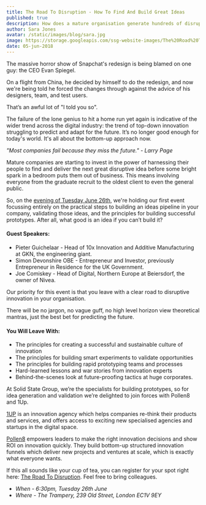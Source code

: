 ```yaml
---
title: The Road To Disruption - How To Find And Build Great Ideas
published: true
description: How does a mature organisation generate hundreds of disruptive ideas, validate them, and prototype? Join us on 26th June for a fantastic event which will leave you filled with stories, lessons, and concrete actions.
author: Sara Jones
avatar: /static/images/blog/sara.jpg
image: https://storage.googleapis.com/ssg-website-images/The%20Road%20To%20Disruption/the%20road%20to%20disruption%20header%202.jpg
date: 05-jun-2018
---
```


The massive horror show of Snapchat's redesign is being blamed on one guy: the CEO Evan Spiegel.

On a flight from China, he decided by himself to do the redesign, and now we're being told he forced the changes through against the advice of his designers, team, and test users.

That’s an awful lot of "I told you so".

The failure of the lone genius to hit a home run yet again is indicative of the wider trend across the digital industry: the trend of top-down innovation struggling to predict and adapt for the future. It’s no longer good enough for today's world. It's all about the bottom-up approach now.

*"Most companies fail because they miss the future." - Larry Page*

Mature companies are starting to invest in the power of harnessing their people to find and deliver the next great disruptive idea before some bright spark in a bedroom puts them out of business. This means involving everyone from the graduate recruit to the oldest client to even the general public.

So, on the [evening of Tuesday June 26th](https://www.eventbrite.com/e/the-road-to-disruption-tickets-45896142598), we're holding our first event focussing entirely on the practical steps to building an ideas pipeline in your company, validating those ideas, and the principles for building successful prototypes. After all, what good is an idea if you can’t build it?

#### Guest Speakers:

- Pieter Guichelaar - Head of 10x Innovation and Additive Manufacturing at GKN, the engineering giant.
- Simon Devonshire OBE - Entrepreneur and Investor, previously Entrepreneur in Residence for the UK Government.
- Joe Comiskey - Head of Digital, Northern Europe at Beiersdorf, the owner of Nivea.

Our priority for this event is that you leave with a clear road to disruptive innovation in your organisation.

There will be no jargon, no vague guff, no high level horizon view theoretical mantras, just the best bet for predicting the future. 

#### You Will Leave With:

- The principles for creating a successful and sustainable culture of innovation 
- The principles for building smart experiments to validate opportunities
- The principles for building rapid prototyping teams and processes
- Hard-learned lessons and war stories from innovation experts
- Behind-the-scenes look at future-proofing tactics at huge corporates.

At Solid State Group, we’re the specialists for building prototypes, so for idea generation and validation we’re delighted to join forces with Pollen8 and 1Up. 

[1UP](http://www.get1up.co) is an innovation agency which helps companies re-think their products and services, and offers access to exciting new specialised agencies and startups in the digital space.

[Pollen8](http://www.pollen8.io) empowers leaders to make the right innovation decisions and show ROI on innovation quickly. They build bottom-up structured innovation funnels which deliver new projects and ventures at scale, which is exactly what everyone wants.

If this all sounds like your cup of tea, you can register for your spot right here: [The Road To Disruption](https://www.eventbrite.com/e/the-road-to-disruption-tickets-45896142598). Feel free to bring colleagues.

- *When - 6:30pm, Tuesday 26th June*
- *Where - The Trampery, 239 Old Street, London EC1V 9EY*
